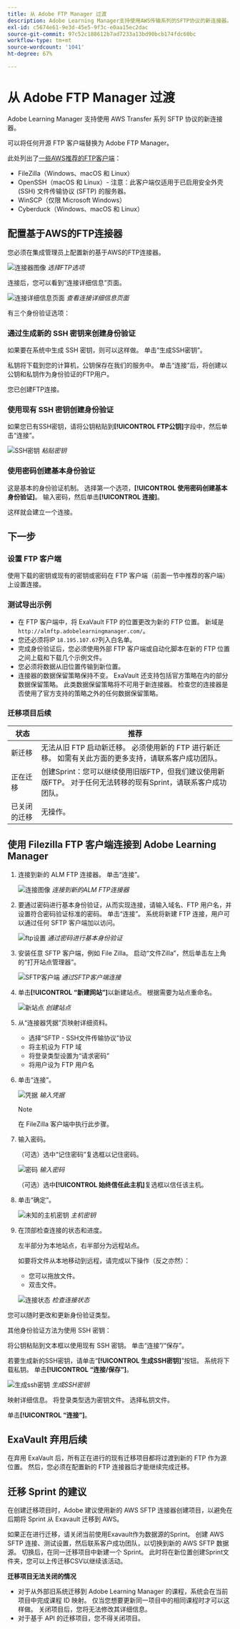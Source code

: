 ```yaml
---
title: 从 Adobe FTP Manager 过渡
description: Adobe Learning Manager支持使用AWS传输系列的SFTP协议的新连接器。 可以将任何开源 FTP 客户端替换为 Adobe FTP Manager。
exl-id: c5674e61-9e3d-45e5-9f3c-e0aa15ec2dac
source-git-commit: 97c52c188612b7ad7233a13bd90bcb174fdc60bc
workflow-type: tm+mt
source-wordcount: '1041'
ht-degree: 67%

---
```


# 从 Adobe FTP Manager 过渡

Adobe Learning Manager 支持使用 AWS Transfer 系列 SFTP 协议的新连接器。

可以将任何开源 FTP 客户端替换为 Adobe FTP Manager。

此处列出了[一些AWS推荐的FTP客户端](https://docs.aws.amazon.com/transfer/latest/userguide/transfer-file.html)：

* FileZilla（Windows、macOS 和 Linux）
* OpenSSH（macOS 和 Linux）- 注意：此客户端仅适用于已启用安全外壳 (SSH) 文件传输协议 (SFTP) 的服务器。
* WinSCP（仅限 Microsoft Windows）
* Cyberduck（Windows、macOS 和 Linux）

## 配置基于AWS的FTP连接器

您必须在集成管理员上配置新的基于AWS的FTP连接器。

![连接器图像](assets/alm-ftp.png)
*选择FTP选项*

连接后，您可以看到“连接详细信息”页面。

![连接详细信息页面](assets/connection-name.png)
*查看连接详细信息页面*

有三个身份验证选项：

### 通过生成新的 SSH 密钥来创建身份验证

如果要在系统中生成 SSH 密钥，则可以这样做。 单击“生成SSH密钥”。

私钥将下载到您的计算机，公钥保存在我们的服务中。 单击“连接”后，将创建以公钥和私钥作为身份验证的FTP用户。

您已创建FTP连接。

### 使用现有 SSH 密钥创建身份验证

如果您已有SSH密钥，请将公钥粘贴到&#x200B;**[!UICONTROL FTP公钥]**&#x200B;字段中，然后单击“连接”。

![SSH密钥](assets/ssh-keys.png)
*粘贴密钥*

### 使用密码创建基本身份验证

这是基本的身份验证机制。 选择第一个选项，**[!UICONTROL 使用密码创建基本身份验证]**。 输入密码，然后单击&#x200B;**[!UICONTROL 连接]**。

这样就会建立一个连接。

## 下一步

### 设置 FTP 客户端

使用下载的密钥或现有的密钥或密码在 FTP 客户端（前面一节中推荐的客户端）上设置连接。

### 测试导出示例

* 在 FTP 客户端中，将 ExaVault FTP 的位置更改为新的 FTP 位置。 新域是`http://almftp.adobelearningmanager.com/`。
* 您还必须将IP `18.195.107.67`列入白名单。
* 完成身份验证后，您必须使用外部 FTP 客户端或自动化脚本在新的 FTP 位置之间上载和下载几个示例文件。
* 您必须将数据从旧位置传输到新位置。
* 连接器的数据保留策略保持不变。 ExaVault 还支持包括官方策略在内的部分数据保留策略。 此类数据保留策略将不可用于新连接器。 检查您的连接器是否使用了官方支持的策略之外的任何数据保留策略。

### 迁移项目后续

| 状态 | 推荐 |
|---|---|
| 新迁移 | 无法从旧 FTP 启动新迁移。 必须使用新的 FTP 进行新迁移。 如需有关此方面的更多支持，请联系客户成功团队。 |
| 正在迁移 | 创建Sprint：您可以继续使用旧版FTP，但我们建议使用新版FTP。 对于任何无法转移的现有Sprint，请联系客户成功团队。 |
| 已关闭的迁移 | 无操作。 |

## 使用 Filezilla FTP 客户端连接到 Adobe Learning Manager

1. 连接到新的 ALM FTP 连接器。 单击“连接”。

   ![连接图像](assets/connect-client.png)
   *连接到新的ALM FTP连接器*

1. 要通过密码进行基本身份验证，从而实现连接，请输入域名、FTP 用户名，并设置符合密码验证标准的密码。 单击“连接”。 系统将新建 FTP 连接，用户可以通过任何 SFTP 客户端加以访问。

   ![ftp设置](assets/connect-settings.png)
   *通过密码进行基本身份验证*

1. 安装任意 SFTP 客户端，例如 File Zilla。 启动“文件Zilla”，然后单击左上角的“打开站点管理器”。

   ![SFTP客户端](assets/sftp-client-install.png)
   *通过SFTP客户端连接*

1. 单击&#x200B;**[!UICONTROL “新建网站”]**&#x200B;以新建站点。 根据需要为站点重命名。

   ![新站点](assets/new-site.png)
   *创建站点*

1. 从“连接器凭据”页映射详细资料。

   * 选择“SFTP - SSH文件传输协议”协议
   * 将主机设为 FTP 域
   * 将登录类型设置为“请求密码”
   * 将用户设为 FTP 用户名

1. 单击“连接”。

   ![凭据](assets/connector-credentials.png)
   *输入凭据*

   >[!NOTE]
   >
   >在 FileZilla 客户端中执行此步骤。

1. 输入密码。

   （可选）选中“记住密码”复选框以记住密码。

   ![密码](assets/password.png)
   *输入密码*

   （可选）选中&#x200B;**[!UICONTROL 始终信任此主机]**&#x200B;复选框以信任该主机。

1. 单击“确定”。

   ![未知的主机密钥](assets/unknown-host-key.png)
   *主机密钥*

1. 在顶部检查连接的状态和进度。

   左半部分为本地站点，右半部分为远程站点。

   如要将文件从本地移动到远程，请完成以下操作（反之亦然）：

   * 您可以拖放文件。
   * 双击文件。

   ![连接状态](assets/connection-status-progress.png)
   *检查连接状态*

您可以随时更改和更新身份验证类型。

其他身份验证方法为使用 SSH 密钥：

将公钥粘贴到文本框以使用现有 SSH 密钥。 单击“连接”/“保存”。

若要生成新的SSH密钥，请单击“**[!UICONTROL 生成SSH密钥]**”按钮。 系统将下载私钥。 单击&#x200B;**[!UICONTROL “连接/保存”]**。

![生成ssh密钥](assets/ssh-key.png)
*生成SSH密钥*

映射详细信息。 将登录类型选为密钥文件。 选择私钥文件。

单击&#x200B;**[!UICONTROL “连接”]**。

## ExaVault 弃用后续

在弃用 ExaVault 后，所有正在进行的现有迁移项目都将过渡到新的 FTP 作为源位置。 然后，您必须在配置新的 FTP 连接器后才能继续完成迁移。

## 迁移 Sprint 的建议

在创建迁移项目时，Adobe 建议使用新的 AWS SFTP 连接器创建项目，以避免在后期将 Sprint 从 Exavault 迁移到 AWS。

如果正在进行迁移，请关闭当前使用Exavault作为数据源的Sprint。 创建 AWS SFTP 连接、测试设置，然后联系客户成功团队，以切换到新的 AWS SFTP 数据源。 切换后，在同一迁移项目中新建一个 Sprint。 此时将在新位置创建Sprint文件夹，您可以上传迁移CSV以继续该活动。

**迁移项目无法关闭的情况**

* 对于从外部旧系统迁移到 Adobe Learning Manager 的课程，系统会在当前项目中完成课程 ID 映射。 仅当您想要更新同一项目中的相同课程时才可以这样做。 关闭项目后，您将无法修改其详细信息。
* 对于基于 API 的迁移项目，您不得关闭项目。
